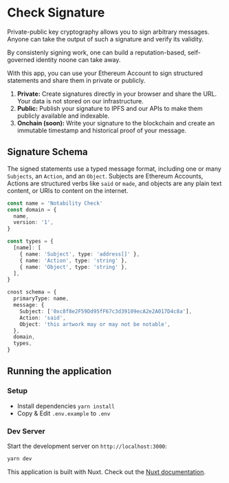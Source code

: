 # Check Signature

Private-public key cryptography allows you to sign arbitrary messages. Anyone can take the output of such a signature and verify its validity.

By consistenly signing work, one can build a reputation-based, self-governed identity noone can take away.

With this app, you can use your Ethereum Account to sign structured statements and share them in private or publicly.

1. **Private:** Create signatures directly in your browser and share the URL. Your data is not stored on our infrastructure.
2. **Public:** Publish your signature to IPFS and our APIs to make them publicly available and indexable.
3. **Onchain (soon):** Write your signature to the blockchain and create an immutable timestamp and historical proof of your message.

## Signature Schema

The signed statements use a typed message format, including one or many `Subjects`, an `Action`, and an `Object`.
Subjects are Ethereum Accounts, Actions are structured verbs like `said` or `made`, and objects are any plain text content, or URIs to content on the internet.

```ts
const name = 'Notability Check'
const domain = {
  name,
  version: '1',
}

const types = {
  [name]: [
    { name: 'Subject', type: 'address[]' },
    { name: 'Action', type: 'string' },
    { name: 'Object', type: 'string' },
  ],
}

cnost schema = {
  primaryType: name,
  message: {
    Subject: ['0xc8f8e2F59Dd95fF67c3d39109ecA2e2A017D4c8a'],
    Action: 'said',
    Object: 'this artwork may or may not be notable',
  },
  domain,
  types,
}
```

## Running the application

### Setup

- Install dependencies `yarn install`
- Copy & Edit `.env.example` to `.env`

### Dev Server

Start the development server on `http://localhost:3000`:

```bash
yarn dev
```

This application is built with Nuxt. Check out the [Nuxt documentation](https://nuxt.com/docs/getting-started).
